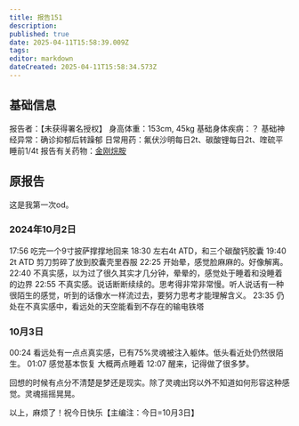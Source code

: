 ```yaml
---
title: 报告151
description: 
published: true
date: 2025-04-11T15:58:39.009Z
tags: 
editor: markdown
dateCreated: 2025-04-11T15:58:34.573Z
---
```


## 基础信息
报告者：【未获得署名授权】
身高体重：153cm, 45kg
基础身体疾病：？
基础神经异常：确诊抑郁后转躁郁
日常用药：氟伏沙明每日2t、碳酸锂每日2t、喹硫平睡前1/4t 
报告有关药物：[金刚烷胺](/drug/ATD)

## 原报告
这是我第一次od。
### 2024年10月2日
17:56 吃完一个9寸披萨撑撑地回来
18:30 左右4t ATD，和三个碳酸钙胶囊
19:40 2t ATD 剪刀剪碎了放到胶囊壳里吞服
22:25 开始晕，感觉脸麻麻的。好像解离。
22:40 不真实感，以为过了很久其实才几分钟，晕晕的，感觉处于睡着和没睡着的边界
22:55 不真实感。说话断断续续的。思考得非常非常慢。听人说话有一种很陌生的感觉，听到的话像水一样流过去，要努力思考才能理解含义。
23:35 仍处在不真实感中，看远处的天空能看到不存在的输电铁塔
### 10月3日
00:24 看远处有一点点真实感，已有75%灵魂被注入躯体。低头看近处仍然很陌生。
01:07 感觉基本恢复
大概两点睡着
12:07 醒来，记得做了很多梦。

回想的时候有点分不清楚是梦还是现实。除了灵魂出窍以外不知道如何形容这种感觉。灵魂摇摇晃晃。

以上，麻烦了！祝今日快乐【主编注：今日=10月3日】